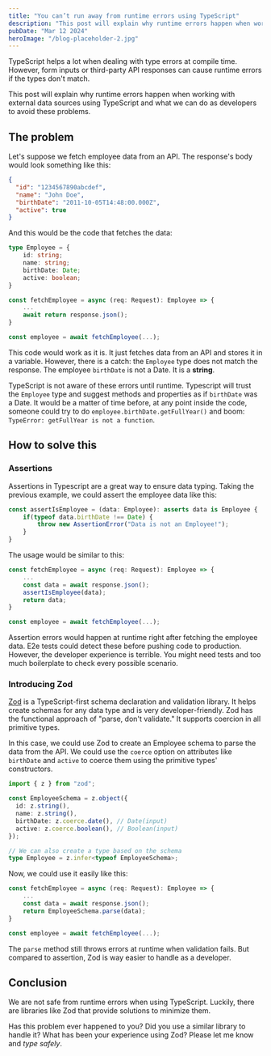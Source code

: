 ```yaml
---
title: "You can’t run away from runtime errors using TypeScript"
description: "This post will explain why runtime errors happen when working with external data sources using TypeScript and what we can do as developers to avoid these problems."
pubDate: "Mar 12 2024"
heroImage: "/blog-placeholder-2.jpg"
---
```


TypeScript helps a lot when dealing with type errors at compile time. However, form inputs or third-party API responses can cause runtime errors if the types don't match.

This post will explain why runtime errors happen when working with external data sources using TypeScript and what we can do as developers to avoid these problems.

## The problem

Let's suppose we fetch employee data from an API. The response's body would look something like this:

```json
{
  "id": "1234567890abcdef",
  "name": "John Doe",
  "birthDate": "2011-10-05T14:48:00.000Z",
  "active": true
}
```

And this would be the code that fetches the data:

```ts
type Employee = {
	id: string;
	name: string;
	birthDate: Date;
	active: boolean;
}

const fetchEmployee = async (req: Request): Employee => {
	...
	await return response.json();
}

const employee = await fetchEmployee(...);
```

This code would work as it is. It just fetches data from an API and stores it in a variable. However, there is a catch: the `Employee` type does not match the response. The employee `birthDate` is not a Date. It is a **string**.

TypeScript is not aware of these errors until runtime. Typescript will trust the `Employee` type and suggest methods and properties as if `birthDate` was a Date. It would be a matter of time before, at any point inside the code, someone could try to do `employee.birthDate.getFullYear()` and boom: `TypeError: getFullYear is not a function`.

## How to solve this

### Assertions

Assertions in Typescript are a great way to ensure data typing. Taking the previous example, we could assert the employee data like this:

```ts
const assertIsEmployee = (data: Employee): asserts data is Employee {
	if(typeof data.birthDate !== Date) {
		throw new AssertionError("Data is not an Employee!");
	}
}
```

The usage would be similar to this:

```ts
const fetchEmployee = async (req: Request): Employee => {
	...
	const data = await response.json();
	assertIsEmployee(data);
	return data;
}

const employee = await fetchEmployee(...);
```

Assertion errors would happen at runtime right after fetching the employee data. E2e tests could detect these before pushing code to production. However, the developer experience is terrible. You might need tests and too much boilerplate to check every possible scenario.

### Introducing Zod

[Zod](https://zod.dev) is a TypeScript-first schema declaration and validation library. It helps create schemas for any data type and is very developer-friendly. Zod has the functional approach of "parse, don't validate." It supports coercion in all primitive types.

In this case, we could use Zod to create an Employee schema to parse the data from the API. We could use the `coerce` option on attributes like `birthDate` and `active` to coerce them using the primitive types' constructors.

```ts
import { z } from "zod";

const EmployeeSchema = z.object({
  id: z.string(),
  name: z.string(),
  birthDate: z.coerce.date(), // Date(input)
  active: z.coerce.boolean(), // Boolean(input)
});

// We can also create a type based on the schema
type Employee = z.infer<typeof EmployeeSchema>;
```

Now, we could use it easily like this:

```ts
const fetchEmployee = async (req: Request): Employee => {
	...
	const data = await response.json();
	return EmployeeSchema.parse(data);
}

const employee = await fetchEmployee(...);
```

The `parse` method still throws errors at runtime when validation fails. But compared to assertion, Zod is way easier to handle as a developer.

## Conclusion

We are not safe from runtime errors when using TypeScript. Luckily, there are libraries like Zod that provide solutions to minimize them.

Has this problem ever happened to you? Did you use a similar library to handle it? What has been your experience using Zod? Please let me know and _type safely_.
